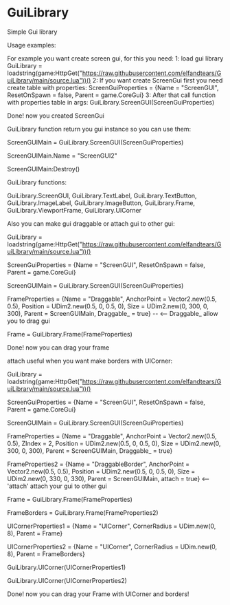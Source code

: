 # GuiLibrary
Simple Gui library

Usage examples:

For example you want create screen gui, for this you need:
1: load gui library
GuiLibrary = loadstring(game:HttpGet("https://raw.githubusercontent.com/elfandtears/GuiLibrary/main/source.lua"))()
2:
If you want create ScreenGui first you need create table with properties:
ScreenGuiProperties = {Name = "ScreenGUI", ResetOnSpawn = false, Parent = game.CoreGui}
3:
After that call function with properties table in args:
GuiLibrary.ScreenGUI(ScreenGuiProperties)

Done! now you created ScreenGui

GuiLibrary function return you gui instance so you can use them:

ScreenGUIMain = GuiLibrary.ScreenGUI(ScreenGuiProperties)

ScreenGUIMain.Name = "ScreenGUI2"

ScreenGUIMain:Destroy()

GuiLibrary functions:

GuiLibrary.ScreenGUI, GuiLibrary.TextLabel, GuiLibrary.TextButton, GuiLibrary.ImageLabel, GuiLibrary.ImageButton, GuiLibrary.Frame, GuiLibrary.ViewportFrame, GuiLibrary.UICorner

Also you can make gui draggable or attach gui to other gui:

GuiLibrary = loadstring(game:HttpGet("https://raw.githubusercontent.com/elfandtears/GuiLibrary/main/source.lua"))()

ScreenGuiProperties = {Name = "ScreenGUI", ResetOnSpawn = false, Parent = game.CoreGui}

ScreenGUIMain = GuiLibrary.ScreenGUI(ScreenGuiProperties)

FrameProperties = {Name = "Draggable", AnchorPoint = Vector2.new(0.5, 0.5), Position = UDim2.new(0.5, 0, 0.5, 0), Size = UDim2.new(0, 300, 0, 300), Parent = ScreenGUIMain, Draggable_ = true} -- <-- Draggable_ allow you to drag gui

Frame = GuiLibrary.Frame(FrameProperties)

Done! now you can drag your frame

attach useful when you want make borders with UICorner:

GuiLibrary = loadstring(game:HttpGet("https://raw.githubusercontent.com/elfandtears/GuiLibrary/main/source.lua"))()

ScreenGuiProperties = {Name = "ScreenGUI", ResetOnSpawn = false, Parent = game.CoreGui}

ScreenGUIMain = GuiLibrary.ScreenGUI(ScreenGuiProperties)

FrameProperties = {Name = "Draggable", AnchorPoint = Vector2.new(0.5, 0.5), ZIndex = 2, Position = UDim2.new(0.5, 0, 0.5, 0), Size = UDim2.new(0, 300, 0, 300), Parent = ScreenGUIMain, Draggable_ = true}

FrameProperties2 = {Name = "DraggableBorder", AnchorPoint = Vector2.new(0.5, 0.5), Position = UDim2.new(0.5, 0, 0.5, 0), Size = UDim2.new(0, 330, 0, 330), Parent = ScreenGUIMain, attach = true} <-- 'attach' attach your gui to other gui

Frame = GuiLibrary.Frame(FrameProperties)

FrameBorders = GuiLibrary.Frame(FrameProperties2)

UICornerProperties1 = {Name = "UICorner", CornerRadius = UDim.new(0, 8), Parent = Frame}

UICornerProperties2 = {Name = "UICorner", CornerRadius = UDim.new(0, 8), Parent = FrameBorders}

GuiLibrary.UICorner(UICornerProperties1)

GuiLibrary.UICorner(UICornerProperties2)

Done! now you can drag your Frame with UICorner and borders!

